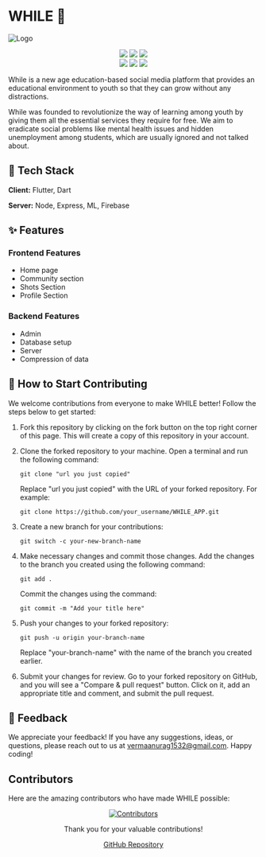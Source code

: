 # WHILE 🚀

![Logo](https://user-images.githubusercontent.com/104077846/236628843-51ae52c5-952f-4ab1-b0b5-bad715f45017.png)

<div align="center">
  <img src="https://img.shields.io/github/repo-size/vermaanurag1532/WHILE_APP?style=for-the-badge" />
  <img src="https://img.shields.io/github/issues/vermaanurag1532/WHILE_APP?style=for-the-badge" />
  <img src="https://img.shields.io/github/issues-closed-raw/vermaanurag1532/WHILE_APP?style=for-the-badge" />
  <br>
  <img src="https://img.shields.io/github/forks/vermaanurag1532/WHILE_APP?style=for-the-badge" />
  <img src="https://img.shields.io/github/issues-pr/vermaanurag1532/WHILE_APP?style=for-the-badge" />
  <img src="https://img.shields.io/github/issues-pr-closed-raw/vermaanurag1532/WHILE_APP?style=for-the-badge" />
</div>


While is a new age education-based social media platform that provides an educational environment to youth so that they can grow without any distractions.

While was founded to revolutionize the way of learning among youth by giving them all the essential services they require for free. We aim to eradicate social problems like mental health issues and hidden unemployment among students, which are usually ignored and not talked about.

## 🚀 Tech Stack

**Client:** Flutter, Dart

**Server:** Node, Express, ML, Firebase

## ✨ Features

### Frontend Features
* Home page
* Community section
* Shots Section
* Profile Section

### Backend Features
* Admin
* Database setup
* Server
* Compression of data

## 🤝 How to Start Contributing

We welcome contributions from everyone to make WHILE better! Follow the steps below to get started:

1. Fork this repository by clicking on the fork button on the top right corner of this page. This will create a copy of this repository in your account.

2. Clone the forked repository to your machine. Open a terminal and run the following command:
    ```
    git clone "url you just copied"
    ```
   Replace "url you just copied" with the URL of your forked repository. For example:
    ```
    git clone https://github.com/your_username/WHILE_APP.git
    ```

3. Create a new branch for your contributions:
    ```
    git switch -c your-new-branch-name
    ```

4. Make necessary changes and commit those changes. Add the changes to the branch you created using the following command:
    ```
    git add .
    ```
    Commit the changes using the command:
    ```
    git commit -m "Add your title here"
    ```

5. Push your changes to your forked repository:
    ```
    git push -u origin your-branch-name
    ```
   Replace "your-branch-name" with the name of the branch you created earlier.

6. Submit your changes for review. Go to your forked repository on GitHub, and you will see a "Compare & pull request" button. Click on it, add an appropriate title and comment, and submit the pull request.

## 📣 Feedback

We appreciate your feedback! If you have any suggestions, ideas, or questions, please reach out to us at vermaanurag1532@gmail.com. Happy coding!

## Contributors

Here are the amazing contributors who have made WHILE possible:

<div align="center">
  <a href="https://github.com/vermaanurag1532/WHILE_APP/graphs/contributors">
    <img src="https://contrib.rocks/image?repo=vermaanurag1532/WHILE_APP" alt="Contributors" />
  </a>
  <br>
      
Thank you for your valuable contributions!

[GitHub Repository](https://github.com/vermaanurag1532/WHILE_APP)
